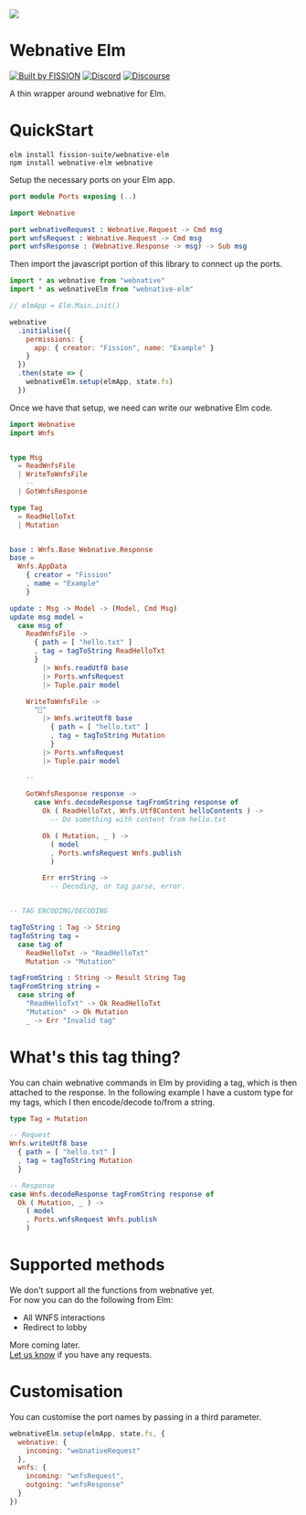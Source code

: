 ![](https://raw.githubusercontent.com/fission-suite/kit/6a20e9af963dd000903b1c6e64f9fbb2102ba472/images/badge-solid-colored.svg)

# Webnative Elm

[![Built by FISSION](https://img.shields.io/badge/⌘-Built_by_FISSION-purple.svg)](https://fission.codes)
[![Discord](https://img.shields.io/discord/478735028319158273.svg)](https://discord.gg/zAQBDEq)
[![Discourse](https://img.shields.io/discourse/https/talk.fission.codes/topics)](https://talk.fission.codes)

A thin wrapper around webnative for Elm.



# QuickStart

```
elm install fission-suite/webnative-elm
npm install webnative-elm webnative
```

Setup the necessary ports on your Elm app.

```elm
port module Ports exposing (..)

import Webnative

port webnativeRequest : Webnative.Request -> Cmd msg
port wnfsRequest : Webnative.Request -> Cmd msg
port wnfsResponse : (Webnative.Response -> msg) -> Sub msg

```

Then import the javascript portion of this library to connect up the ports.

```js
import * as webnative from "webnative"
import * as webnativeElm from "webnative-elm"

// elmApp = Elm.Main.init()

webnative
  .initialise({
    permissions: {
      app: { creator: "Fission", name: "Example" }
    }
  })
  .then(state => {
    webnativeElm.setup(elmApp, state.fs)
  })
```

Once we have that setup, we need can write our webnative Elm code.

```elm
import Webnative
import Wnfs


type Msg
  = ReadWnfsFile
  | WriteToWnfsFile
    --
  | GotWnfsResponse

type Tag
  = ReadHelloTxt
  | Mutation


base : Wnfs.Base Webnative.Response
base =
  Wnfs.AppData
    { creator = "Fission"
    , name = "Example"
    }

update : Msg -> Model -> (Model, Cmd Msg)
update msg model =
  case msg of
    ReadWnfsFile ->
      { path = [ "hello.txt" ]
      , tag = tagToString ReadHelloTxt
      }
        |> Wnfs.readUtf8 base
        |> Ports.wnfsRequest
        |> Tuple.pair model

    WriteToWnfsFile ->
      "👋"
        |> Wnfs.writeUtf8 base
          { path = [ "hello.txt" ]
          , tag = tagToString Mutation
          }
        |> Ports.wnfsRequest
        |> Tuple.pair model

    --

    GotWnfsResponse response ->
      case Wnfs.decodeResponse tagFromString response of
        Ok ( ReadHelloTxt, Wnfs.Utf8Content helloContents ) ->
          -- Do something with content from hello.txt

        Ok ( Mutation, _ ) ->
          ( model
          , Ports.wnfsRequest Wnfs.publish
          )

        Err errString ->
          -- Decoding, or tag parse, error.


-- TAG ENCODING/DECODING

tagToString : Tag -> String
tagToString tag =
  case tag of
    ReadHelloTxt -> "ReadHelloTxt"
    Mutation -> "Mutation"

tagFromString : String -> Result String Tag
tagFromString string =
  case string of
    "ReadHelloTxt" -> Ok ReadHelloTxt
    "Mutation" -> Ok Mutation
    _ -> Err "Invalid tag"
```



# What's this tag thing?

You can chain webnative commands in Elm by providing a tag, which is then attached to the response. In the following example I have a custom type for my tags, which I then encode/decode to/from a string.

```elm
type Tag = Mutation

-- Request
Wnfs.writeUtf8 base
  { path = [ "hello.txt" ]
  , tag = tagToString Mutation
  }

-- Response
case Wnfs.decodeResponse tagFromString response of
  Ok ( Mutation, _ ) ->
    ( model
    , Ports.wnfsRequest Wnfs.publish
    )
```



# Supported methods

We don't support all the functions from webnative yet.  
For now you can do the following from Elm:

- All WNFS interactions
- Redirect to lobby

More coming later.  
[Let us know](https://talk.fission.codes) if you have any requests.



# Customisation

You can customise the port names by passing in a third parameter.

```js
webnativeElm.setup(elmApp, state.fs, {
  webnative: {
    incoming: "webnativeRequest"
  },
  wnfs: {
    incoming: "wnfsRequest",
    outgoing: "wnfsResponse"
  }
})
```
